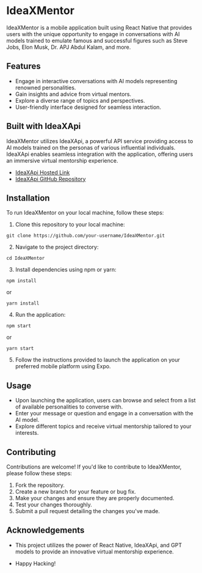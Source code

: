 # IdeaXMentor

IdeaXMentor is a mobile application built using React Native that provides users with the unique opportunity to engage in conversations with AI models trained to emulate famous and successful figures such as Steve Jobs, Elon Musk, Dr. APJ Abdul Kalam, and more.

## Features

- Engage in interactive conversations with AI models representing renowned personalities.
- Gain insights and advice from virtual mentors.
- Explore a diverse range of topics and perspectives.
- User-friendly interface designed for seamless interaction.

## Built with IdeaXApi

IdeaXMentor utilizes IdeaXApi, a powerful API service providing access to AI models trained on the personas of various influential individuals. IdeaXApi enables seamless integration with the application, offering users an immersive virtual mentorship experience.

- [IdeaXApi Hosted Link](https://idea-x-api.vercel.app/)
- [IdeaXApi GitHub Repository](https://github.com/Aryainguz/IdeaXApi)

## Installation

To run IdeaXMentor on your local machine, follow these steps:

1. Clone this repository to your local machine:

```
git clone https://github.com/your-username/IdeaXMentor.git
```

2. Navigate to the project directory:

```
cd IdeaXMentor
```

3. Install dependencies using npm or yarn:

```
npm install
```
or
```
yarn install
```

4. Run the application:

```
npm start
```
or
```
yarn start
```

5. Follow the instructions provided to launch the application on your preferred mobile platform using Expo.

## Usage

- Upon launching the application, users can browse and select from a list of available personalities to converse with.
- Enter your message or question and engage in a conversation with the AI model.
- Explore different topics and receive virtual mentorship tailored to your interests.

## Contributing

Contributions are welcome! If you'd like to contribute to IdeaXMentor, please follow these steps:

1. Fork the repository.
2. Create a new branch for your feature or bug fix.
3. Make your changes and ensure they are properly documented.
4. Test your changes thoroughly.
5. Submit a pull request detailing the changes you've made.

## Acknowledgements

- This project utilizes the power of React Native, IdeaXApi, and GPT models to provide an innovative virtual mentorship experience.

- Happy Hacking!
